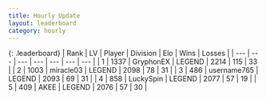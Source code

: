 ```yaml
---
title: Hourly Update
layout: leaderboard
category: hourly
---
```


{: .leaderboard}
| Rank | LV | Player | Division | Elo | Wins | Losses |
| --- | --- | --- | --- | --- | --- | --- |
| <span data-change="0">1</span> | 1337 | <span title="ID: 315148">GryphonEX</span> | LEGEND | <span data-change="0">2214</span> | <span data-change="0">115</span> | <span data-change="0">33</span> |
| <span data-change="0">2</span> | 1003 | <span title="ID: 416373">miracle03</span> | LEGEND | <span data-change="0">2098</span> | <span data-change="0">78</span> | <span data-change="0">31</span> |
| <span data-change="0">3</span> | 486 | <span title="ID: 188640">username765</span> | LEGEND | <span data-change="0">2093</span> | <span data-change="0">69</span> | <span data-change="0">31</span> |
| <span data-change="0">4</span> | 858 | <span title="ID: 498412">LuckySpin</span> | LEGEND | <span data-change="0">2077</span> | <span data-change="0">57</span> | <span data-change="0">19</span> |
| <span data-change="0">5</span> | 409 | <span title="ID: 455100">AKEE</span> | LEGEND | <span data-change="0">2076</span> | <span data-change="0">57</span> | <span data-change="0">30</span> |